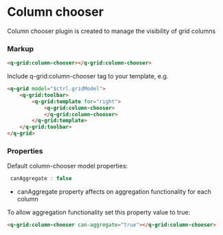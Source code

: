 # Column chooser

Column chooser plugin is created to manage the visibility of grid columns

### Markup

```html
<q-grid:column-chooser></q-grid:column-chooser>
```

Include q-grid:column-chooser tag to  your template, e.g.

```html
<q-grid model="$ctrl.gridModel">
	<q-grid:toolbar>
		<q-grid:template for="right">
			<q-grid:column-chooser>
			</q-grid:column-chooser>
		</q-grid:template>
	</q-grid:toolbar>
</q-grid>
```

### Properties
Default column-chooser model properties:

```javascript
 canAggregate : false
```

* canAggregate property affects on aggregation functionality for each column

To allow aggregation functionality set this property value to true:

```html
<q-grid:column-chooser can-aggregate="true"></q-grid:column-chooser>
```
